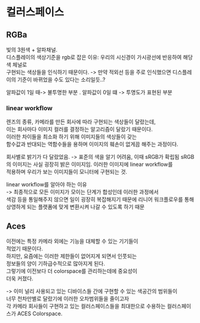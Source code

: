 # 컬러스페이스   
## RGBa   
빛의 3원색 + 알파채널.   
디스플레이의 색상기준을 rgb로 잡은 이유: 우리의 시신경이 가시광선에 반응하여 해당 색 체널로   
구현되는 색상들을 인식하기 때문이다. 
   ->  만약 적외선 등을 주로 인식했으면 디스플레이의 기준이 바뀌었을 수도 있다는 소리일듯..?   
      
   알파값이 1일 때-> 불투명한 부분 . 알파값이 0일 떄 -> 투명도가 표현된 부분    
         
  ### linear workflow   
 렌즈의 종류, 카메라를 만든 회사에 따라 구현되는 색상들이 달랐는데,    
 이는 회사마다 이미지 컬러를 결정하는 알고리즘이 달랐기 때문이다.    
 이러한 차이들을 최소화 하기 위해 이미지들의 색상들이 갖는   
 함수값과 반대되는 역함수들을 용하며 이미지의 훼손이 없게끔 해주는 과정이다.   

회사별로 밝기가 다 달랐었음. -> 표준의 색을 알기 어려움, 이때 sRGB가 확립됨
sRGB의 이미지는 사실 굉장히 밝은 이미지임. 이러한 이미지에 linear workflow를   
적용하며 우리가 보는 이미지들이 모니터에 구현되는 것. 
   
 linear workflow를 알아야 하는 이유   
 -> 최종적으로 모든 이미지가 모이는 단계가 합성인데 이러한 과정에서   
 색감 등을 통일해주지 않으면 일이 굉장히 복잡해지기 때문에 리니어 워크플로우를 통해   
 상영하게 되는 플랫폼에 맞게 변환시켜 나갈 수 있도록 하기 때문   
 
## Aces     

이전에는 특정 카메라 외에는 기능을 대체할 수 있는 기기들이   
적었기 때문이다.    
하지만, 요즘에는 이러한 제한들이 없어지게 되면서 인풋되는  
정보들의 양이 기하급수적으로 많아지게 된다.   
그렇기에 이전보다 더  colorspace를 관리하는데에 중요성이    
더욱 커졌다.   
   
-> 이미 널리 사용되고 있는 디바이스들 간에 구현할 수 있는 색공간의 범위들이    
너무 천차만별로 달랐기에 이러한 오차범위들을 줄이고자   
각 카메라 회사들이 구현하고 있는 컬러스페이스들을 최대한으로 수용하는 컬러스페이스가
 ACES Colorspace.   
 
